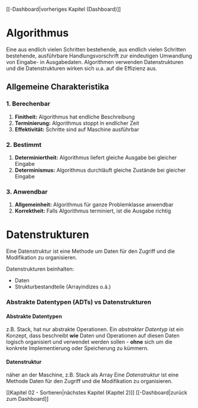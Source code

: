 [[-Dashboard|vorheriges Kapitel (Dashboard)]]
# Algorithmus
Eine aus endlich vielen Schritten bestehende, aus endlich vielen Schritten bestehende, ausführbare Handlungsvorschrift zur eindeutigen Umwandlung von Eingabe- in Ausgabedaten.
Algorithmen verwenden Datenstrukturen und die Datenstrukturen wirken sich u.a. auf die Effizienz aus.

## Allgemeine Charakteristika
### 1. Berechenbar
1. **Finitheit:** Algorithmus hat endliche Beschreibung
2. **Terminierung:** Algorithmus stoppt in endlicher Zeit
3. **Effektivität:** Schritte sind auf Maschine ausführbar
### 2. Bestimmt
1. **Determiniertheit:** Algorithmus liefert gleiche Ausgabe bei gleicher Eingabe
2. **Determinismus:** Algorithmus durchläuft gleiche Zustände bei gleicher Eingabe
### 3. Anwendbar
1. **Allgemeinheit:** Algorithmus für ganze Problemklasse anwendbar
2. **Korrektheit:** Falls Algorithmus terminiert, ist die Ausgabe richtig

# Datenstrukturen
Eine Datenstruktur ist eine Methode um Daten für den Zugriff und die Modifikation zu organisieren.

Datenstrukturen beinhalten:
- Daten
- Strukturbestandteile (Arrayindizes o.ä.)

### Abstrakte Datentypen (ADTs) vs Datenstrukturen
#### Abstrakte Datentypen
z.B. Stack, hat nur abstrakte Operationen.
Ein *abstrakter Datentyp* ist ein Konzept, dass beschreibt **wie** Daten und Operationen auf diesen Daten logisch organisiert und verwendet werden sollen - **ohne** sich um die konkrete Implementierung oder Speicherung zu kümmern.

#### Datenstruktur
näher an der Maschine, z.B. Stack als Array
Eine *Datenstruktur* ist eine Methode Daten für den Zugriff und die Modifikation zu organisieren.

[[Kapitel 02 - Sortieren|nächstes Kapitel (Kapitel 2)]]
[[-Dashboard|zurück zum Dashboard]]
